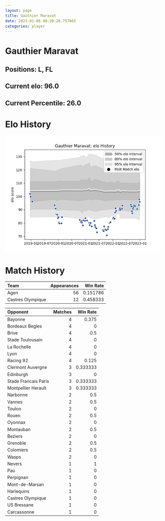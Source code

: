 ```yaml
---  
layout: page  
title: Gauthier Maravat  
date: 2023-01-06 00:20:20.757065  
categories: player  
---
```

# Gauthier Maravat

## Positions: L, FL

## Current elo: 96.0

## Current Percentile: 26.0

# Elo History


![elo history](history_GauthierMaravat.png)
# Match History


| Team              |   Appearances |   Win Rate |
|:------------------|--------------:|-----------:|
| Agen              |            56 |   0.151786 |
| Castres Olympique |            12 |   0.458333 |

| Opponent             |   Matches |   Win Rate |
|:---------------------|----------:|-----------:|
| Bayonne              |         4 |   0.375    |
| Bordeaux Begles      |         4 |   0        |
| Brive                |         4 |   0.5      |
| Stade Toulousain     |         4 |   0        |
| La Rochelle          |         4 |   0        |
| Lyon                 |         4 |   0        |
| Racing 92            |         4 |   0.125    |
| Clermont Auvergne    |         3 |   0.333333 |
| Edinburgh            |         3 |   0        |
| Stade Francais Paris |         3 |   0.333333 |
| Montpellier Herault  |         3 |   0.333333 |
| Narbonne             |         2 |   0.5      |
| Vannes               |         2 |   0.5      |
| Toulon               |         2 |   0        |
| Rouen                |         2 |   0.5      |
| Oyonnax              |         2 |   0        |
| Montauban            |         2 |   0.5      |
| Beziers              |         2 |   0        |
| Grenoble             |         2 |   0.5      |
| Colomiers            |         2 |   0.5      |
| Wasps                |         2 |   0        |
| Nevers               |         1 |   1        |
| Pau                  |         1 |   0        |
| Perpignan            |         1 |   0        |
| Mont-de-Marsan       |         1 |   0        |
| Harlequins           |         1 |   0        |
| Castres Olympique    |         1 |   0        |
| US Bressane          |         1 |   0        |
| Carcassonne          |         1 |   0        |